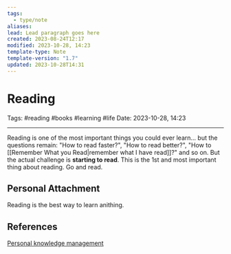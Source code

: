 ```yaml
---
tags:
  - type/note
aliases: 
lead: Lead paragraph goes here
created: 2023-08-24T12:17
modified: 2023-10-28, 14:23
template-type: Note
template-version: "1.7"
updated: 2023-10-28T14:31
---
```


# Reading

Tags: #reading #books #learning #life 
Date: 2023-10-28, 14:23

---

Reading is one of the most important things you could ever learn... but the questions remain: "How to read faster?", "How to read better?", "How to [[Remember What you Read|remember what I have read]]?" and so on. But the actual challenge is **starting to read**. This is the 1st and most important thing about reading. Go and read.

## Personal Attachment

Reading is the best way to learn anithing.
## References

[Personal knowledge management](../SLIP-BOX/Personal%20knowledge%20management.md)
